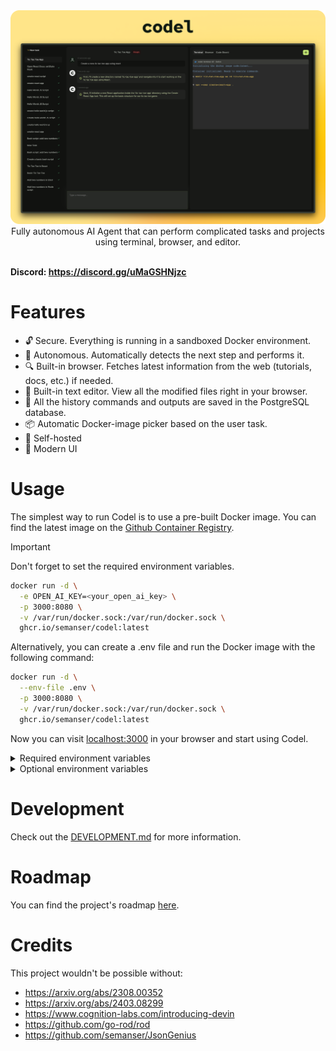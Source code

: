 <img src="./.github/demo.png" />
<div align="center">Fully autonomous AI Agent that can perform complicated tasks and projects using terminal, browser, and editor.</div>
</br>

**Discord: https://discord.gg/uMaGSHNjzc**

# Features
- 🔓 Secure. Everything is running in a sandboxed Docker environment.
- 🤖 Autonomous. Automatically detects the next step and performs it.
- 🔍 Built-in browser. Fetches latest information from the web (tutorials, docs, etc.) if needed.
- 📙 Built-in text editor. View all the modified files right in your browser.
- 🧠 All the history commands and outputs are saved in the PostgreSQL database.
- 📦 Automatic Docker-image picker based on the user task.
- 🤳 Self-hosted
- 💅 Modern UI

# Usage
The simplest way to run Codel is to use a pre-built Docker image. You can find the latest image on the [Github Container Registry](https://github.com/semanser/codel/pkgs/container/codel).


> [!IMPORTANT]
> Don't forget to set the required environment variables.

```bash
docker run -d \
  -e OPEN_AI_KEY=<your_open_ai_key> \
  -p 3000:8080 \
  -v /var/run/docker.sock:/var/run/docker.sock \
  ghcr.io/semanser/codel:latest
```

Alternatively, you can create a .env file and run the Docker image with the following command:
```bash
docker run -d \
  --env-file .env \
  -p 3000:8080 \
  -v /var/run/docker.sock:/var/run/docker.sock \
  ghcr.io/semanser/codel:latest
```

Now you can visit [localhost:3000](localhost:3000) in your browser and start using Codel.

<details>
  <summary>Required environment variables</summary>

    - `OPEN_AI_KEY` - OpenAI API key
</details>

<details>
    <summary>Optional environment variables</summary>

    - `OPEN_AI_MODEL` - OpenAI model (default: gpt-4-0125-preview). The list of supported OpenAI models can be found [here](https://pkg.go.dev/github.com/sashabaranov/go-openai#pkg-constants).
    - `DATABASE_URL` - PostgreSQL database URL (eg. `postgres://user:password@localhost:5432/database`)
    - `DOCKER_HOST` - Docker SDK API (eg. `DOCKER_HOST=unix:///Users/<my-user>/Library/Containers/com.docker.docker/Data/docker.raw.sock`) [more info](https://stackoverflow.com/a/62757128/5922857)
    - `PORT` - Port to run the server in the Docker container (default: 8080)

    See backend [.env.example](./backend/.env.example) for more details.
</details>

# Development

Check out the [DEVELOPMENT.md](./DEVELOPMENT.md) for more information.

# Roadmap

You can find the project's roadmap [here](https://github.com/semanser/codel/milestones).

# Credits
This project wouldn't be possible without:
- https://arxiv.org/abs/2308.00352
- https://arxiv.org/abs/2403.08299
- https://www.cognition-labs.com/introducing-devin
- https://github.com/go-rod/rod
- https://github.com/semanser/JsonGenius
